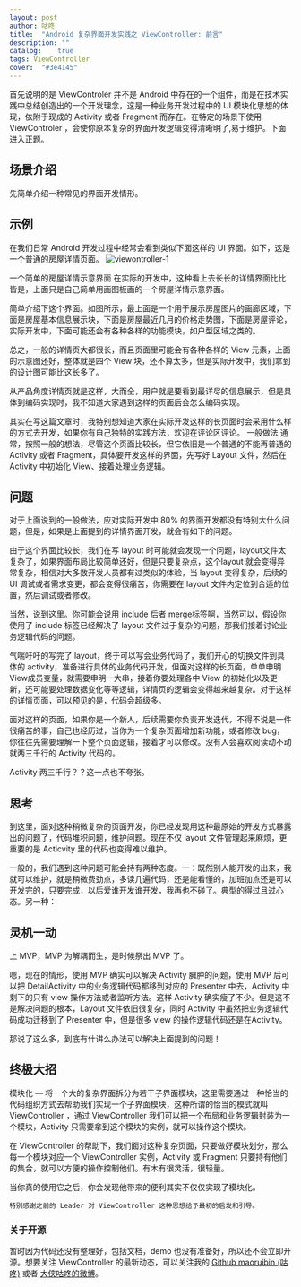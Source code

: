 ```yaml
---
layout: post
author: 咕咚
title:  "Android 复杂界面开发实践之 ViewController: 前言"
description: ""
catalog:    true
tags: ViewController
cover:  "#3e4145"
---
```


首先说明的是 ViewControler 并不是 Android 中存在的一个组件，而是在技术实践中总结创造出的一个开发理念，这是一种业务开发过程中的 UI 模块化思想的体现，依附于现成的 Activity 或者 Fragment 而存在。在特定的场景下使用 ViewControler ，会使你原本复杂的界面开发逻辑变得清晰明了,易于维护。下面进入正题。

## 场景介绍
先简单介绍一种常见的界面开发情形。

## 示例
在我们日常 Android 开发过程中经常会看到类似下面这样的 UI 界面。如下，这是一个普通的房屋详情页面。
![viewontroller-1](http://upload-images.jianshu.io/upload_images/588640-4622841b96a84fc9.png?imageMogr2/auto-orient/strip%7CimageView2/2/w/1240)

一个简单的房屋详情示意界面
在实际的开发中，这种看上去长长的详情界面比比皆是，上面只是自己简单用画图板画的一个房屋详情示意界面。

简单介绍下这个界面。如图所示，最上面是一个用于展示房屋图片的画廊区域，下面是房屋基本信息展示块，下面是房屋最近几月的价格走势图，下面是房屋评论，实际开发中，下面可能还会有各种各样的功能模块，如户型区域之类的。

总之，一般的详情页大都很长，而且页面里可能会有各种各样的 View 元素，上面的示意图还好，整体就是四个 View 块，还不算太多，但是实际开发中，我们拿到的设计图可能比这长多了。

从产品角度详情页就是这样，大而全，用户就是要看到最详尽的信息展示，但是具体到编码实现时，我不知道大家遇到这样的页面后会怎么编码实现。

其实在写这篇文章时，我特别想知道大家在实际开发这样的长页面时会采用什么样的方式去开发，如果你有自己独特的实践方法，欢迎在评论区评论。
一般做法
通常，按照一般的想法，尽管这个页面比较长，但它依旧是一个普通的不能再普通的 Activity 或者 Fragment，具体要开发这样的界面，先写好 Layout 文件，然后在 Activity 中初始化 View、接着处理业务逻辑。

## 问题
对于上面说到的一般做法，应对实际开发中 80% 的界面开发都没有特别大什么问题，但是，如果是上面提到的详情界面开发，就会有如下的问题。

由于这个界面比较长，我们在写 layout 时可能就会发现一个问题，layout文件太复杂了，如果界面布局比较简单还好，但是只要复杂点，这个layout 就会变得异常复杂，相信对大多数开发人员都有过类似的体验，当 layout 变得复杂，后续的 UI 调试或者需求变更，都会变得很痛苦，你需要在 layout 文件内定位到合适的位置，然后调试或者修改。

当然，说到这里。你可能会说用 include 后者 merge标签啊，当然可以，假设你使用了 include 标签已经解决了 layout 文件过于复杂的问题，那我们接着讨论业务逻辑代码的问题。

气喘吁吁的写完了 layout，终于可以写会业务代码了，我们开心的切换文件到具体的 activity，准备进行具体的业务代码开发，但面对这样的长页面，单单申明 View成员变量，就需要申明一大串，接着你要处理各中 View 的初始化以及更新，还可能要处理数据变化等等逻辑，详情页的逻辑会变得越来越复杂。对于这样的详情页面，可以预见的是，代码会超级多。

面对这样的页面，如果你是一个新人，后续需要你负责开发迭代，不得不说是一件很痛苦的事，自己也经历过，当你为一个复杂页面增加新功能，或者修改 bug，你往往先需要理解一下整个页面逻辑，接着才可以修改。没有人会喜欢阅读动不动就两三千行的 Activity 代码的。

Activity 两三千行？？这一点也不夸张。

## 思考

到这里，面对这种稍微复杂的页面开发，你已经发现用这种最原始的开发方式暴露出的问题了，代码堆积问题，维护问题。现在不仅 layout 文件管理起来麻烦，更重要的是 Acticvity 里的代码也变得难以维护。

一般的，我们遇到这种问题可能会持有两种态度。一：既然别人能开发的出来，我就可以维护，就是稍微费劲点，多读几遍代码，还是能看懂的，加班加点还是可以开发完的，只要完成，以后爱谁开发谁开发，我再也不碰了。典型的得过且过心态。另一种：

## 灵机一动

上 MVP，MVP 为解耦而生，是时候祭出 MVP 了。

嗯，现在的情形，使用 MVP 确实可以解决  Activity 臃肿的问题，使用 MVP 后可以把 DetailActivity 中的业务逻辑代码都移到对应的 Presenter 中去，Activity 中剩下的只有 view 操作方法或者监听方法。这样 Activity 确实瘦了不少。但是这不是解决问题的根本，Layout 文件依旧很复杂，同时 Activity 中虽然把业务逻辑代码成功迁移到了 Presenter 中，但是很多 view 的操作逻辑代码还是在Activity。

那说了这么多，到底有什讲么办法可以解决上面提到的问题！

## 终极大招

模块化 — 将一个大的复杂界面拆分为若干子界面模块，这里需要通过一种恰当的代码组织方式去帮助我们实现一个子界面模块，这种所谓的恰当的模式就叫 ViewController ，通过 ViewController 我们可以把一个布局和业务逻辑封装为一个模块，Activity 只需要拿到这个模块的实例，就可以操作这个模块。

在 ViewController 的帮助下，我们面对这种复杂页面，只要做好模块划分，那么每一个模块对应一个 ViewController 实例，Activity 或 Fragment 只要持有他们的集合，就可以方便的操作控制他们。有木有很灵活，很轻量。

当你真的使用它之后，你会发现他带来的便利其实不仅仅实现了模块化。

`特别感谢之前的 Leader 对 ViewController 这种思想给予最初的启发和引导。`

### 关于开源

暂时因为代码还没有整理好，包括文档，demo 也没有准备好，所以还不会立即开源。想要关注 ViewController 的最新动态，可以关注我的 [Github maoruibin \(咕咚\)](https://github.com/maoruibin) 或者 [大侠咕咚的微博](http://weibo.com/maoruibin)。
